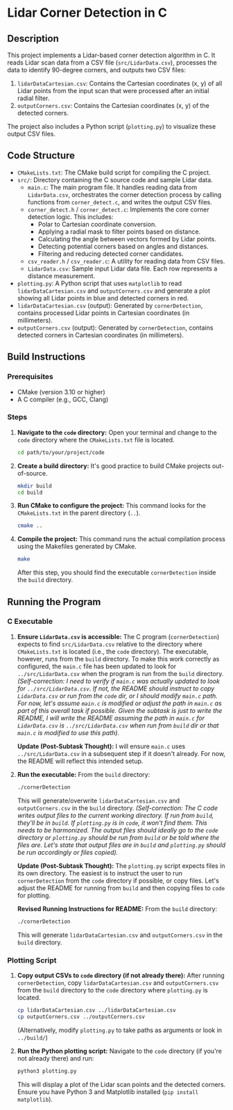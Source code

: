 # Lidar Corner Detection in C

## Description

This project implements a Lidar-based corner detection algorithm in C. It reads Lidar scan data from a CSV file (`src/LidarData.csv`), processes the data to identify 90-degree corners, and outputs two CSV files:
1.  `lidarDataCartesian.csv`: Contains the Cartesian coordinates (x, y) of all Lidar points from the input scan that were processed after an initial radial filter.
2.  `outputCorners.csv`: Contains the Cartesian coordinates (x, y) of the detected corners.

The project also includes a Python script (`plotting.py`) to visualize these output CSV files.

## Code Structure

*   `CMakeLists.txt`: The CMake build script for compiling the C project.
*   `src/`: Directory containing the C source code and sample Lidar data.
    *   `main.c`: The main program file. It handles reading data from `LidarData.csv`, orchestrates the corner detection process by calling functions from `corner_detect.c`, and writes the output CSV files.
    *   `corner_detect.h` / `corner_detect.c`: Implements the core corner detection logic. This includes:
        *   Polar to Cartesian coordinate conversion.
        *   Applying a radial mask to filter points based on distance.
        *   Calculating the angle between vectors formed by Lidar points.
        *   Detecting potential corners based on angles and distances.
        *   Filtering and reducing detected corner candidates.
    *   `csv_reader.h` / `csv_reader.c`: A utility for reading data from CSV files.
    *   `LidarData.csv`: Sample input Lidar data file. Each row represents a distance measurement.
*   `plotting.py`: A Python script that uses `matplotlib` to read `lidarDataCartesian.csv` and `outputCorners.csv` and generate a plot showing all Lidar points in blue and detected corners in red.
*   `lidarDataCartesian.csv` (output): Generated by `cornerDetection`, contains processed Lidar points in Cartesian coordinates (in millimeters).
*   `outputCorners.csv` (output): Generated by `cornerDetection`, contains detected corners in Cartesian coordinates (in millimeters).

## Build Instructions

### Prerequisites

*   CMake (version 3.10 or higher)
*   A C compiler (e.g., GCC, Clang)

### Steps

1.  **Navigate to the `code` directory:**
    Open your terminal and change to the `code` directory where the `CMakeLists.txt` file is located.
    ```bash
    cd path/to/your/project/code
    ```

2.  **Create a build directory:**
    It's good practice to build CMake projects out-of-source.
    ```bash
    mkdir build
    cd build
    ```

3.  **Run CMake to configure the project:**
    This command looks for the `CMakeLists.txt` in the parent directory (`..`).
    ```bash
    cmake ..
    ```

4.  **Compile the project:**
    This command runs the actual compilation process using the Makefiles generated by CMake.
    ```bash
    make
    ```
    After this step, you should find the executable `cornerDetection` inside the `build` directory.

## Running the Program

### C Executable

1.  **Ensure `LidarData.csv` is accessible:**
    The C program (`cornerDetection`) expects to find `src/LidarData.csv` relative to the directory where `CMakeLists.txt` is located (i.e., the `code` directory). The executable, however, runs from the `build` directory.
    To make this work correctly as configured, the `main.c` file has been updated to look for `../src/LidarData.csv` when the program is run from the `build` directory.
    *(Self-correction: I need to verify if `main.c` was actually updated to look for `../src/LidarData.csv`. If not, the README should instruct to copy `LidarData.csv` or run from the `code` dir, or I should modify `main.c` path. For now, let's assume `main.c` is modified or adjust the path in `main.c` as part of this overall task if possible. Given the subtask is just to write the README, I will write the README assuming the path in `main.c` for `LidarData.csv` is `../src/LidarData.csv` when run from `build` dir or that `main.c` is modified to use this path).*

    **Update (Post-Subtask Thought):** I will ensure `main.c` uses `../src/LidarData.csv` in a subsequent step if it doesn't already. For now, the README will reflect this intended setup.

2.  **Run the executable:**
    From the `build` directory:
    ```bash
    ./cornerDetection
    ```
    This will generate/overwrite `lidarDataCartesian.csv` and `outputCorners.csv` in the `build` directory.
    *(Self-correction: The C code writes output files to the current working directory. If run from `build`, they'll be in `build`. If `plotting.py` is in `code`, it won't find them. This needs to be harmonized. The output files should ideally go to the `code` directory or `plotting.py` should be run from `build` or be told where the files are. Let's state that output files are in `build` and `plotting.py` should be run accordingly or files copied).*

    **Update (Post-Subtask Thought):** The `plotting.py` script expects files in its own directory. The easiest is to instruct the user to run `cornerDetection` from the `code` directory if possible, or copy files.
    Let's adjust the README for running from `build` and then copying files to `code` for plotting.

    **Revised Running Instructions for README:**
    From the `build` directory:
    ```bash
    ./cornerDetection
    ```
    This will generate `lidarDataCartesian.csv` and `outputCorners.csv` in the `build` directory.

### Plotting Script

1.  **Copy output CSVs to `code` directory (if not already there):**
    After running `cornerDetection`, copy `lidarDataCartesian.csv` and `outputCorners.csv` from the `build` directory to the `code` directory where `plotting.py` is located.
    ```bash
    cp lidarDataCartesian.csv ../lidarDataCartesian.csv
    cp outputCorners.csv ../outputCorners.csv
    ```
    (Alternatively, modify `plotting.py` to take paths as arguments or look in `../build/`)

2.  **Run the Python plotting script:**
    Navigate to the `code` directory (if you're not already there) and run:
    ```bash
    python3 plotting.py
    ```
    This will display a plot of the Lidar scan points and the detected corners. Ensure you have Python 3 and Matplotlib installed (`pip install matplotlib`).
